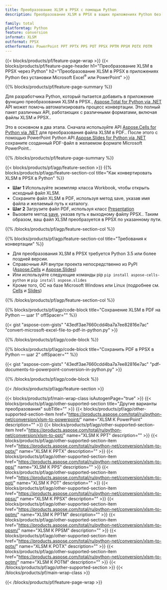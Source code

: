 ```yaml
---
title: Преобразование XLSM в PPSX с помощью Python
description: Преобразование XLSM в PPSX в ваших приложениях Python без использования Microsoft Office 

family: total
platformtag: Python
feature: conversion
informat: XLSM
outformat: PPSX
otherformats: PowerPoint PPT PPTX PPS POT PPSX PPTM PPSM POTX POTM
---
```

{{< blocks/products/pf/feature-page-wrap >}}
{{< blocks/products/pf/feature-page-header h1="Преобразование XLSM в PPSX через Python" h2="Преобразование XLSM в PPSX в приложениях Python без установки Microsoft Excel<sup>&reg;</sup> или PowerPoint" >}}

{{% blocks/products/pf/feature-page-summary %}}

Для разработчика Python, который пытается добавить в приложение функцию преобразования XLSM в PPSX., [Aspose.Total for Python via .NET](https://products.aspose.com/total/python-net/) API может помочь автоматизировать процесс конвертации. Это полный пакет различных API, работающих с различными форматами, включая файлы XLSM и PPSX..

Это в основном в два этапа. Сначала используйте API [Aspose.Cells for Python via .NET](https://products.aspose.com/cells/python-net/) для преобразования файла XLSM в PDF.. После этого с помощью PowerPoint Python API [Aspose.Slides for Python via .NET](https://products.aspose.com/slides/python-net/) сохраните созданный PDF-файл в желаемом формате Microsoft PowerPoint.. 

{{% /blocks/products/pf/feature-page-summary %}}

{{< blocks/products/pf/agp/feature-section >}}
{{% blocks/products/pf/agp/feature-section-col title="Как конвертировать XLSM в PPSX в Python" %}}
- **Шаг 1** Используйте экземпляр класса Workbook, чтобы открыть исходный файл XLSM. 
- Сохраните файл XLSM в PDF, используя метод save, указав имя файла и желаемый путь к каталогу.
-  **Шаг 2** Загрузите файл PDF, используя класс [Presentation](https://reference.aspose.com/slides/python-net/aspose.slides/presentation/)
-  Вызовите метод [save](https://reference.aspose.com/slides/python-net/aspose.slides/presentation/), указав путь к выходному файлу PPSX.. Таким образом, ваш файл XLSM преобразуется в PPSX по указанному пути.

{{% /blocks/products/pf/agp/feature-section-col %}}

{{% blocks/products/pf/agp/feature-section-col title="Требования к конвертации" %}}

- Для преобразования XLSM в PPSX требуется Python 3.5 или более поздней версии.
- Справочные API внутри проекта непосредственно из PyPI ([Aspose.Cells](https://pypi.org/project/aspose-cells-python/) и [Aspose.Slides](https://pypi.org/project/Aspose.Slides/))
-  Или используйте следующие команды pip ```pip install aspose-cells-python``` и ```pip install aspose.slides```
-  Кроме того, ОС на базе Microsoft Windows или Linux (подробнее см. [Cells](https://docs.aspose.com/cells/python-net/getting-started/#installation) и [Slides](https://docs.aspose.com/slides/python-net/system-requirements/))
 

{{% /blocks/products/pf/agp/feature-section-col %}}

{{% blocks/products/pf/agp/code-block title="Сохранение XLSM в PDF на Python — шаг 1" offSpacer="" %}}

{{< gist "aspose-com-gists" "43edf3ae7660cdd4ba7a7ee82816e7ac" "convert-microsoft-excel-file-to-pdf-in-python.py" >}}

{{% /blocks/products/pf/agp/code-block %}}

{{% blocks/products/pf/agp/code-block title="Сохранить PDF в PPSX в Python — шаг 2" offSpacer="" %}}

{{< gist "aspose-com-gists" "43edf3ae7660cdd4ba7a7ee82816e7ac" "pdf-documents-to-powerpoint-conversion-in-python.py" >}}

{{% /blocks/products/pf/agp/code-block %}}

{{< /blocks/products/pf/agp/feature-section >}}

{{< blocks/products/pf/main-wrap-class isAutogenPage="true" >}}
{{< blocks/products/pf/agp/other-supported-section title="Другие варианты преобразования" subTitle="" >}}
{{< blocks/products/pf/agp/other-supported-section-item href="https://products.aspose.com/total/ru/python-net/conversion/xlsm-to-powerpoint/" name="XLSM К PowerPoint" description="" >}}
{{< blocks/products/pf/agp/other-supported-section-item href="https://products.aspose.com/total/ru/python-net/conversion/xlsm-to-ppt/" name="XLSM К PPT" description="" >}}
{{< blocks/products/pf/agp/other-supported-section-item href="https://products.aspose.com/total/ru/python-net/conversion/xlsm-to-pptx/" name="XLSM К PPTX" description="" >}}
{{< blocks/products/pf/agp/other-supported-section-item href="https://products.aspose.com/total/ru/python-net/conversion/xlsm-to-pps/" name="XLSM К PPS" description="" >}}
{{< blocks/products/pf/agp/other-supported-section-item href="https://products.aspose.com/total/ru/python-net/conversion/xlsm-to-pot/" name="XLSM К POT" description="" >}}
{{< blocks/products/pf/agp/other-supported-section-item href="https://products.aspose.com/total/ru/python-net/conversion/xlsm-to-ppsx/" name="XLSM К PPSX" description="" >}}
{{< blocks/products/pf/agp/other-supported-section-item href="https://products.aspose.com/total/ru/python-net/conversion/xlsm-to-pptm/" name="XLSM К PPTM" description="" >}}
{{< blocks/products/pf/agp/other-supported-section-item href="https://products.aspose.com/total/ru/python-net/conversion/xlsm-to-ppsm/" name="XLSM К PPSM" description="" >}}
{{< blocks/products/pf/agp/other-supported-section-item href="https://products.aspose.com/total/ru/python-net/conversion/xlsm-to-potx/" name="XLSM К POTX" description="" >}}
{{< blocks/products/pf/agp/other-supported-section-item href="https://products.aspose.com/total/ru/python-net/conversion/xlsm-to-potm/" name="XLSM К POTM" description="" >}}
{{< /blocks/products/pf/agp/other-supported-section >}}
{{< /blocks/products/pf/main-wrap-class >}}

{{< /blocks/products/pf/feature-page-wrap >}}